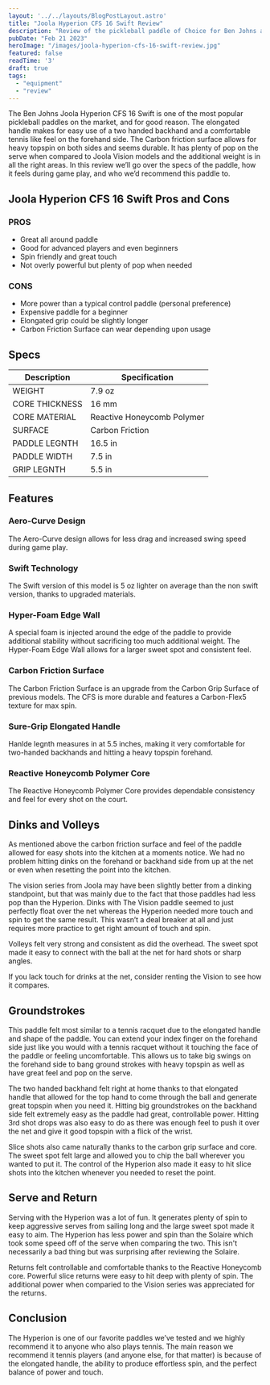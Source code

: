 ```yaml
---
layout: '../../layouts/BlogPostLayout.astro'
title: "Joola Hyperion CFS 16 Swift Review"
description: "Review of the pickleball paddle of Choice for Ben Johns and our favorite all around paddle"
pubDate: "Feb 21 2023"
heroImage: "/images/joola-hyperion-cfs-16-swift-review.jpg"
featured: false
readTime: '3'
draft: true
tags: 
  - "equipment"
  - "review"
---
```


The Ben Johns Joola Hyperion CFS 16 Swift is one of the most popular pickleball paddles on the market, and for good reason. The elongated handle makes for easy use of a two handed backhand and a comfortable tennis like feel on the forehand side. The Carbon friction surface allows for heavy topspin on both sides and seems durable. It has plenty of pop on the serve when compared to Joola Vision models and the additional weight is in all the right areas. In this review we’ll go over the specs of the paddle, how it feels during game play, and who we’d recommend this paddle to. 

## Joola Hyperion CFS 16 Swift Pros and Cons
### PROS
- Great all around paddle
- Good for advanced players and even beginners
- Spin friendly and great touch
- Not overly powerful but plenty of pop when needed

### CONS
- More power than a typical control paddle (personal preference)
- Expensive paddle for a beginner
- Elongated grip could be slightly longer
- Carbon Friction Surface can wear depending upon usage

## Specs
| Description      | Specification  |
| ----------- | ----------- |
| WEIGHT | 7.9 oz |
| CORE THICKNESS | 16 mm |
| CORE MATERIAL  | Reactive Honeycomb Polymer |
| SURFACE | Carbon Friction |
| PADDLE LEGNTH | 16.5 in |
| PADDLE WIDTH | 7.5 in |
| GRIP LEGNTH | 5.5 in |

## Features
### Aero-Curve Design
The Aero-Curve design allows for less drag and increased swing speed during game play.

### Swift Technology
The Swift version of this model is 5 oz lighter on average than the non swift version, thanks to upgraded materials.

### Hyper-Foam Edge Wall
A special foam is injected around the edge of the paddle to provide additional stability without sacrificing too much additional weight. The Hyper-Foam Edge Wall allows for a larger sweet spot and consistent feel.

### Carbon Friction Surface
The Carbon Friction Surface is an upgrade from the Carbon Grip Surface of previous models. The CFS is more durable and features a Carbon-Flex5 texture for max spin.

### Sure-Grip Elongated Handle
Hanlde legnth measures in at 5.5 inches, making it very comfortable for two-handed backhands and hitting a heavy topspin forehand.

### Reactive Honeycomb Polymer Core
The Reactive Honeycomb Polymer Core provides dependable consistency and feel for every shot on the court.

## Dinks and Volleys
As mentioned above the carbon friction surface and feel of the paddle allowed for easy shots into the kitchen at a moments notice. We had no problem hitting dinks on the forehand or backhand side from up at the net or even when resetting the point into the kitchen. 

The vision series from Joola may have been slightly better from a dinking standpoint, but that was mainly due to the fact that those paddles had less pop than the Hyperion. Dinks with The Vision paddle seemed to just perfectly float over the net whereas the Hyperion needed more touch and spin to get the same result. This wasn’t a deal breaker at all and just requires more practice to get right amount of touch and spin. 

Volleys felt very strong and consistent as did the overhead. The sweet spot made it easy to connect with the ball at the net for hard shots or sharp angles. 

If you lack touch for drinks at the net, consider renting the Vision to see how it compares.

## Groundstrokes
This paddle felt most similar to a tennis racquet due to the elongated handle and shape of the paddle. You can extend your index finger on the forehand side just like you would with a tennis racquet without it touching the face of the paddle or feeling uncomfortable. This allows us to take big swings on the forehand side to bang ground strokes with heavy topspin as well as have great feel and pop on the serve. 

The two handed backhand felt right at home thanks to that elongated handle that allowed for the top hand to come through the ball and generate great topspin when you need it. Hitting big groundstrokes on the backhand side felt extremely easy as the paddle had great, controllable power. Hitting 3rd shot drops was also easy to do as there was enough feel to push it over the net and give it good topspin with a flick of the wrist. 

Slice shots also came naturally thanks to the carbon grip surface and core. The sweet spot felt large and allowed you to chip the ball wherever you wanted to put it. The control of the Hyperion also made it easy to hit slice shots into the kitchen whenever you needed to reset the point.

## Serve and Return
Serving with the Hyperion was a lot of fun. It generates plenty of spin to keep aggressive serves from sailing long and the large sweet spot made it easy to aim. The Hyperion has less power and spin than the Solaire which took some speed off of the serve when comparing the two. This isn't necessarily a bad thing but was surprising after reviewing the Solaire. 

Returns felt controllable and comfortable thanks to the Reactive Honeycomb core. Powerful slice returns were easy to hit deep with plenty of spin. The additional power when comparied to the Vision series was appreciated for the returns.

## Conclusion
The Hyperion is one of our favorite paddles we’ve tested and we highly recommend it to anyone who also plays tennis. The main reason we recommend it tennis players (and anyone else, for that matter) is because of the elongated handle, the ability to produce effortless spin, and the perfect balance of power and touch. 